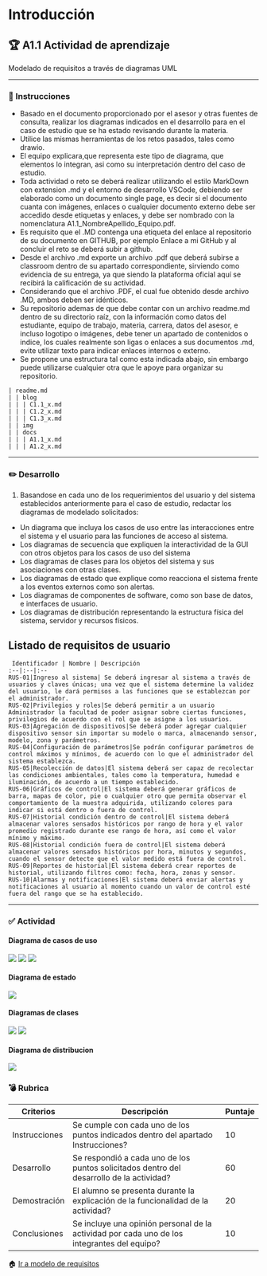 # Introducción

## :trophy: A1.1 Actividad de aprendizaje

Modelado de requisitos a través de diagramas UML

___

### :blue_book: Instrucciones

- Basado en el documento proporcionado por el asesor y otras fuentes de consulta, realizar los
diagramas indicados en el desarrollo para en el caso de estudio que se ha estado revisando durante la
materia.
- Utilice las mismas herramientas de los retos pasados, tales como drawio.
- El equipo explicara,que representa este tipo de diagrama, que elementos lo integran, asi como su
interpretación dentro del caso de estudio.
- Toda actividad o reto se deberá realizar utilizando el estilo MarkDown con extension .md y el entorno
de desarrollo VSCode, debiendo ser elaborado como un documento single page, es decir si el
documento cuanta con imágenes, enlaces o cualquier documento externo debe ser accedido desde
etiquetas y enlaces, y debe ser nombrado con la nomenclatura A1.1_NombreApellido_Equipo.pdf.
- Es requisito que el .MD contenga una etiqueta del enlace al repositorio de su documento en GITHUB,
por ejemplo Enlace a mi GitHub y al concluir el reto se deberá subir a github.
- Desde el archivo .md exporte un archivo .pdf que deberá subirse a classroom dentro de su apartado
correspondiente, sirviendo como evidencia de su entrega, ya que siendo la plataforma oficial aquí se
recibirá la calificación de su actividad.
- Considerando que el archivo .PDF, el cual fue obtenido desde archivo .MD, ambos deben ser idénticos.
- Su repositorio ademas de que debe contar con un archivo readme.md dentro de su directorio raíz, con
la información como datos del estudiante, equipo de trabajo, materia, carrera, datos del asesor, e
incluso logotipo o imágenes, debe tener un apartado de contenidos o indice, los cuales realmente son
ligas o enlaces a sus documentos .md, evite utilizar texto para indicar enlaces internos o externo.
- Se propone una estructura tal como esta indicada abajo, sin embargo puede utilizarse cualquier otra
que le apoye para organizar su repositorio.

``` 
| readme.md
| | blog
| | | C1.1_x.md
| | | C1.2_x.md
| | | C1.3_x.md
| | img
| | docs
| | | A1.1_x.md
| | | A1.2_x.md
```

___

### :pencil2: Desarrollo

1. Basandose en cada uno de los requerimientos del usuario y del sistema establecidos anteriormente
para el caso de estudio, redactar los diagramas de modelado solicitados:
- Un diagrama que incluya los casos de uso entre las interacciones entre el sistema y el usuario para las
funciones de acceso al sistema.
- Los diagramas de secuencia que expliquen la interactividad de la GUI con otros objetos para los casos
de uso del sistema
- Los diagramas de clases para los objetos del sistema y sus asociaciones con otras clases.
- Los diagramas de estado que explique como reacciona el sistema frente a los eventos externos como
son alertas.
- Los diagramas de componentes de software, como son base de datos, e interfaces de usuario.
- Los diagramas de distribución representando la estructura física del sistema, servidor y recursos físicos.

## Listado de requisitos de usuario
   
     Identificador | Nombre | Descripción
    :--|:--|:--
    RUS-01|Ingreso al sistema| Se deberá ingresar al sistema a través de usuarios y claves únicas; una vez que el sistema determine la validez del usuario, le dará permisos a las funciones que se establezcan por el administrador.
    RUS-02|Privilegios y roles|Se deberá permitir a un usuario Administrador la facultad de poder asignar sobre ciertas funciones, privilegios de acuerdo con el rol que se asigne a los usuarios.
    RUS-03|Agregación de dispositivos|Se deberá poder agregar cualquier dispositivo sensor sin importar su modelo o marca, almacenando sensor, modelo, zona y parámetros. 
    RUS-04|Configuración de parámetros|Se podrán configurar parámetros de control máximos y mínimos, de acuerdo con lo que el administrador del sistema establezca.  
    RUS-05|Recolección de datos|El sistema deberá ser capaz de recolectar las condiciones ambientales, tales como la temperatura, humedad e iluminación, de acuerdo a un tiempo establecido.
    RUS-06|Gráficos de control|El sistema deberá generar gráficos de barra, mapas de color, pie o cualquier otro que permita observar el comportamiento de la muestra adquirida, utilizando colores para indicar si está dentro o fuera de control.
    RUS-07|Historial condición dentro de control|El sistema deberá almacenar valores sensados históricos por rango de hora y el valor promedio registrado durante ese rango de hora, así como el valor mínimo y máximo.
    RUS-08|Historial condición fuera de control|El sistema deberá almacenar valores sensados históricos por hora, minutos y segundos, cuando el sensor detecte que el valor medido está fuera de control. 
    RUS-09|Reportes de historial|El sistema deberá crear reportes de historial, utilizando filtros como: fecha, hora, zonas y sensor.
    RUS-10|Alarmas y notificaciones|El sistema deberá enviar alertas y notificaciones al usuario al momento cuando un valor de control esté fuera del rango que se ha establecido.
___

### :white_check_mark: Actividad

#### Diagrama de casos de uso
![](../img/A1_1_casos_de_uso_part1.jpg)
![](../img/A1_1_casos_de_uso_part2.jpg)
![](../img/A1_1_casos_de_uso_part3.jpg)


#### Diagrama de estado
![](../img/A1.1_DiagramaEstados.png)

#### Diagramas de clases
![](../img/A1.1_DiagramaClases1y2.png)
![](../img/A1.1_DiagramaClases3.png)

#### Diagrama de distribucion
![](../img/A1.1_DiagramaDistribucion.png)

### :bomb: Rubrica

| Criterios     | Descripción                                                                                  | Puntaje |
| ------------- | -------------------------------------------------------------------------------------------- | ------- |
| Instrucciones | Se cumple con cada uno de los puntos indicados dentro del apartado Instrucciones?            | 10 |
| Desarrollo    | Se respondió a cada uno de los puntos solicitados dentro del desarrollo de la actividad?     | 60      |
| Demostración    |El alumno se presenta durante la explicación de la funcionalidad de la actividad?     | 20      |
| Conclusiones    | Se incluye una opinión personal de la actividad por cada uno de los integrantes del equipo?    | 10      |

:house: [Ir a modelo de requisitos](https://www.google.com/url?sa=D&q=file:///d%253A/OneDrive/Repositorios/AnalisisAvanzado_V2.0/docs/D1.0_Modelado_requisitos.md&ust=1603125240000000&usg=AOvVaw2VBbvZHyTdNQOsTsE5Z4HG&hl=es)

